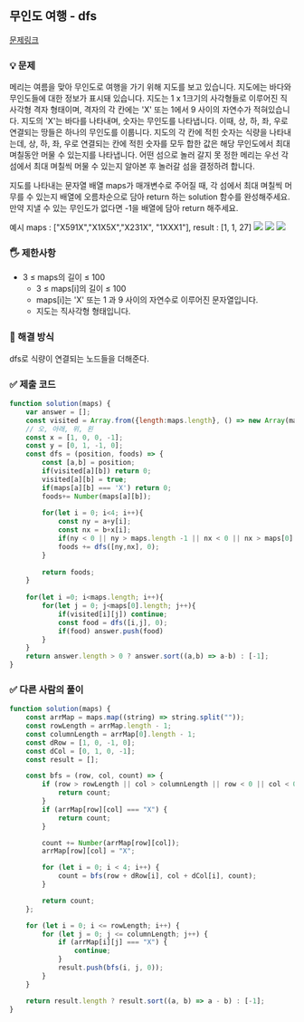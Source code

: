 ## 무인도 여행 - dfs
[문제링크](https://school.programmers.co.kr/learn/courses/30/lessons/178870)

### 💡 문제
메리는 여름을 맞아 무인도로 여행을 가기 위해 지도를 보고 있습니다. 지도에는 바다와 무인도들에 대한 정보가 표시돼 있습니다. 지도는 1 x 1크기의 사각형들로 이루어진 직사각형 격자 형태이며, 격자의 각 칸에는 'X' 또는 1에서 9 사이의 자연수가 적혀있습니다. 지도의 'X'는 바다를 나타내며, 숫자는 무인도를 나타냅니다. 이때, 상, 하, 좌, 우로 연결되는 땅들은 하나의 무인도를 이룹니다. 지도의 각 칸에 적힌 숫자는 식량을 나타내는데, 상, 하, 좌, 우로 연결되는 칸에 적힌 숫자를 모두 합한 값은 해당 무인도에서 최대 며칠동안 머물 수 있는지를 나타냅니다. 어떤 섬으로 놀러 갈지 못 정한 메리는 우선 각 섬에서 최대 며칠씩 머물 수 있는지 알아본 후 놀러갈 섬을 결정하려 합니다.

지도를 나타내는 문자열 배열 maps가 매개변수로 주어질 때, 각 섬에서 최대 며칠씩 머무를 수 있는지 배열에 오름차순으로 담아 return 하는 solution 함수를 완성해주세요. 만약 지낼 수 있는 무인도가 없다면 -1을 배열에 담아 return 해주세요.

예시
maps : ["X591X","X1X5X","X231X", "1XXX1"], 
result : [1, 1, 27]
![](https://user-images.githubusercontent.com/62426665/206862823-4633fbf1-c075-4d35-b577-26f504dcd332.png)
![](https://user-images.githubusercontent.com/62426665/209070615-ae568f20-cf06-4f88-8d4f-8e9861af2d36.png)
![](https://user-images.githubusercontent.com/62426665/206863265-0a371c69-d4b5-411a-972f-bdc36b90c917.png)

### 🖐️ 제한사항
- 3 ≤ maps의 길이 ≤ 100
    - 3 ≤ maps[i]의 길이 ≤ 100
    - maps[i]는 'X' 또는 1 과 9 사이의 자연수로 이루어진 문자열입니다.
    - 지도는 직사각형 형태입니다.

### 🥸 해결 방식
dfs로 식량이 연결되는 노드들을 더해준다.

### ✅ 제출 코드
``` javascript
function solution(maps) {
    var answer = [];
    const visited = Array.from({length:maps.length}, () => new Array(maps[0].length).fill(false));
    // 오, 아래, 위, 왼
    const x = [1, 0, 0, -1];
    const y = [0, 1, -1, 0];
    const dfs = (position, foods) => {
        const [a,b] = position;
        if(visited[a][b]) return 0;
        visited[a][b] = true;
        if(maps[a][b] === 'X') return 0;
        foods+= Number(maps[a][b]);
        
        for(let i = 0; i<4; i++){
            const ny = a+y[i];
            const nx = b+x[i];
            if(ny < 0 || ny > maps.length -1 || nx < 0 || nx > maps[0].length -1) continue;
            foods += dfs([ny,nx], 0);
        }
        
        return foods;
    }
    
    for(let i =0; i<maps.length; i++){
        for(let j = 0; j<maps[0].length; j++){
            if(visited[i][j]) continue;
            const food = dfs([i,j], 0);
            if(food) answer.push(food)
        }
    }
    return answer.length > 0 ? answer.sort((a,b) => a-b) : [-1];
}
```

### ✅ 다른 사람의 풀이
```javascript
function solution(maps) {
    const arrMap = maps.map((string) => string.split(""));
    const rowLength = arrMap.length - 1;
    const columnLength = arrMap[0].length - 1;
    const dRow = [1, 0, -1, 0];
    const dCol = [0, 1, 0, -1];
    const result = [];

    const bfs = (row, col, count) => {
        if (row > rowLength || col > columnLength || row < 0 || col < 0) {
            return count;
        }
        if (arrMap[row][col] === "X") {
            return count;
        }

        count += Number(arrMap[row][col]);
        arrMap[row][col] = "X";

        for (let i = 0; i < 4; i++) {
            count = bfs(row + dRow[i], col + dCol[i], count);
        }

        return count;
    };

    for (let i = 0; i <= rowLength; i++) {
        for (let j = 0; j <= columnLength; j++) {
            if (arrMap[i][j] === "X") {
                continue;
            }
            result.push(bfs(i, j, 0));
        }
    }

    return result.length ? result.sort((a, b) => a - b) : [-1];
}
```





